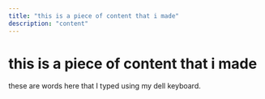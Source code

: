 ```yaml
---
title: "this is a piece of content that i made"
description: "content"
---
```


# this is a piece of content that i made


these are words here that I typed using my dell keyboard.